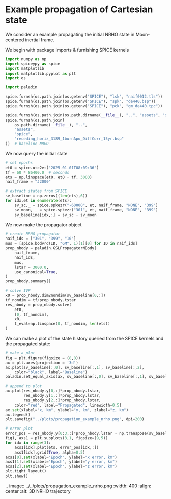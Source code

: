 # Example propagation of Cartesian state

We consider an example propagating the initial NRHO state in Moon-centered inertial frame.

We begin with package imports & furnishing SPICE kernels

```python
import numpy as np
import spiceypy as spice
import matplotlib
import matplotlib.pyplot as plt
import os

import paladin

spice.furnsh(os.path.join(os.getenv("SPICE"), "lsk", "naif0012.tls"))
spice.furnsh(os.path.join(os.getenv("SPICE"), "spk", "de440.bsp"))
spice.furnsh(os.path.join(os.getenv("SPICE"), "pck", "gm_de440.tpc"))

spice.furnsh(os.path.join(os.path.dirname(__file__), "..", "assets", "spice", "earth_moon_rotating_mc.tf"))  # custom frame kernel
spice.furnsh(os.path.join(
    os.path.dirname(__file__), "..",
    "assets",
    "spice",
    "receding_horiz_3189_1burnApo_DiffCorr_15yr.bsp"
))  # baseline NRHO
```

We now query the initial state

```python
# set epochs
et0 = spice.utc2et("2025-01-01T08:09:36")
tf = 60 * 86400.0  # seconds
ets = np.linspace(et0, et0 + tf, 3000)
naif_frame = "J2000"

# extract states from SPICE
sv_baseline = np.zeros((len(ets),6))
for idx,et in enumerate(ets):
    sv_sc,_ = spice.spkezr("-60000", et, naif_frame, "NONE", "399")
    sv_moon, _ = spice.spkezr("301", et, naif_frame, "NONE", "399")
    sv_baseline[idx,:] = sv_sc - sv_moon
```

We now make the propagator object

```python
# create NRHO propagator
naif_ids = ["301", "399", "10"]
mus = [spice.bodvrd(ID, "GM", 1)[1][0] for ID in naif_ids]
prop_nbody = paladin.GSLPropagatorNBody(
    naif_frame,
    naif_ids,
    mus,
    lstar = 3000.0,
    use_canonical=True,
)
prop_nbody.summary()

# solve IVP
x0 = prop_nbody.dim2nondim(sv_baseline[0,:])
tf_nondim = tf/prop_nbody.tstar
res_nbody = prop_nbody.solve(
    et0,
    [0, tf_nondim],
    x0,
    t_eval=np.linspace(0, tf_nondim, len(ets))
)
```

We can make a plot of the state history queried from the SPICE kernels and the propagated state:

```python
# make a plot
fig = plt.figure(figsize = (8,8))
ax = plt.axes(projection = '3d')
ax.plot(sv_baseline[:,0], sv_baseline[:,1], sv_baseline[:,2],
    color="black", label="Baseline")
paladin.set_equal_axis(ax, sv_baseline[:,0], sv_baseline[:,1], sv_baseline[:,2])

# append to plot
ax.plot(res_nbody.y[0,:]*prop_nbody.lstar,
        res_nbody.y[1,:]*prop_nbody.lstar,
        res_nbody.y[2,:]*prop_nbody.lstar,
    color="red", label="Propagated", linewidth=0.5)
ax.set(xlabel="x, km", ylabel="y, km", zlabel="z, km")
ax.legend()
plt.savefig("../plots/propagation_example_nrho.png", dpi=200)

# error plot
error_pos = res_nbody.y[0:3,:]*prop_nbody.lstar - np.transpose(sv_baseline[:,0:3])
fig1, axs1 = plt.subplots(3,1, figsize=(9,5))
for idx in range(3):
    axs1[idx].plot(ets, error_pos[idx,:])
    axs1[idx].grid(True, alpha=0.5)
axs1[0].set(xlabel="Epoch", ylabel="x error, km")
axs1[1].set(xlabel="Epoch", ylabel="y error, km")
axs1[2].set(xlabel="Epoch", ylabel="z error, km")
plt.tight_layout()
plt.show()
```

.. image:: ../../plots/propagation_example_nrho.png
   :width: 400
   :align: center
   :alt: 3D NRHO trajectory